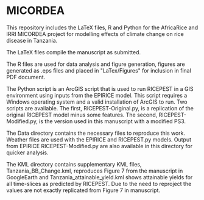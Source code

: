 MICORDEA
========

This repository includes the LaTeX files, R and Python for the AfricaRice and IRRI MICORDEA project for modelling effects of climate change on rice disease in Tanzania.

The LaTeX files compile the manuscript as submitted.

The R files are used for data analysis and figure generation, figures are generated as .eps files and placed in "LaTex/Figures" for inclusion in final PDF document.

The Python script is an ArcGIS script that is used to run RICEPEST in a GIS environment using inputs from the EPIRICE model. This script requires a Windows operating system and a valid installation of ArcGIS to run. Two scripts are available. The first, RICEPEST-Original.py, is a replication of the original RICEPEST model minus some features. The second, RICEPEST-Modified.py, is the version used in this manuscript with a modified PS3.

The Data directory contains the necessary files to reproduce this work. Weather files are used with the EPIRICE and RICEPEST.py models. Output from EPIRICE RICEPEST-Modified.py are also available in this directory for quicker analysis.

The KML directory contains supplementary KML files, Tanzania_BB_Change.kml, reproduces Figure 7 from the manuscript in GoogleEarth and Tanzania_attainable_yield.kml shows attainable yields for all time-slices as predicted by RICEPEST. Due to the need to reproject the values are not exactly replicated from Figure 7 in manuscript.

